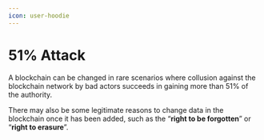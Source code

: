 ```yaml
---
icon: user-hoodie
---
```


# 51% Attack

A blockchain can be changed in rare scenarios where collusion against the blockchain network by bad actors succeeds in gaining more than 51% of the authority.&#x20;

There may also be some legitimate reasons to change data in the blockchain once it has been added, such as the “**right to be forgotten**” or “**right to erasure**”.

